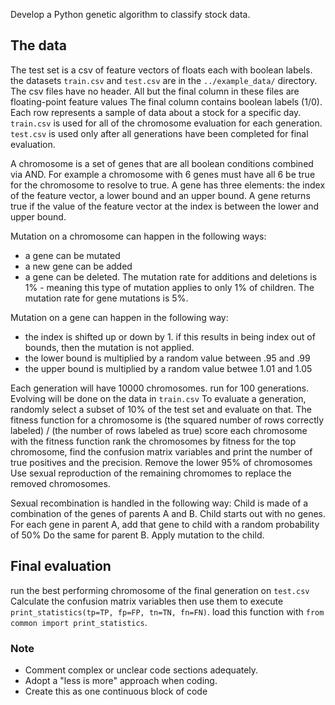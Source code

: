 Develop a Python genetic algorithm to classify stock data.

## The data
The test set is a csv of feature vectors of floats each with boolean labels.
the datasets `train.csv` and `test.csv` are in the `../example_data/` directory. 
The csv files have no header.
All but the final column in these files are floating-point feature values
The final column contains boolean labels (1/0).
Each row represents a sample of data about a stock for a specific day.
`train.csv` is used for all of the chromosome evaluation for each generation.
`test.csv` is used only after all generations have been completed for final evaluation.

A chromosome is a set of genes that are all boolean conditions combined via AND.
For example a chromosome with 6 genes must have all 6 be true for the chromosome to resolve to true.
A gene has three elements: the index of the feature vector, a lower bound and an upper bound.
A gene returns true if the value of the feature vector at the index is between the lower and upper bound.

Mutation on a chromosome can happen in the following ways:
* a gene can be mutated
* a new gene can be added
* a gene can be deleted.
The mutation rate for additions and deletions is 1% - meaning this type of mutation applies to only 1% of children.
The mutation rate for gene mutations is 5%.

Mutation on a gene can happen in the following way:
* the index is shifted up or down by 1.  if this results in being index out of bounds, then the mutation is not applied.
* the lower bound is multiplied by a random value between .95 and .99
* the upper bound is multiplied by a random value betwee 1.01 and 1.05

Each generation will have 10000 chromosomes.
run for 100 generations.
Evolving will be done on the data in `train.csv`
To evaluate a generation, randomly select a subset of 10% of the test set and evaluate on that.
The fitness function for a chromosome is (the squared number of rows correctly labeled) / (the number of rows labeled as true)
score each chromosome with the fitness function
rank the chromosomes by fitness
for the top chromosome, find the confusion matrix variables and print the number of true positives and the precision.
Remove the lower 95% of chromosomes
Use sexual reproduction of the remaining chromomes to replace the removed chromosomes.

Sexual recombination is handled in the following way:
Child is made of a combination of the genes of parents A and B.
Child starts out with no genes.
For each gene in parent A, add that gene to child with a random probability of 50%
Do the same for parent B.
Apply mutation to the child.

## Final evaluation
run the best performing chromosome of the final generation on `test.csv`
Calculate the confusion matrix variables then use them to 
execute `print_statistics(tp=TP, fp=FP, tn=TN, fn=FN)`.  load this function with `from common import print_statistics`.

### Note
- Comment complex or unclear code sections adequately.
- Adopt a "less is more" approach when coding.
- Create this as one continuous block of code

